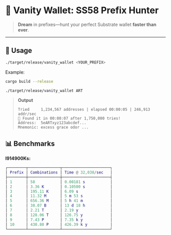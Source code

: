 # 🏹 Vanity Wallet: SS58 Prefix Hunter

> **Dream** in prefixes—hunt your perfect Substrate wallet **faster than ever**.

---
## 🚀 Usage
```bash
./target/release/vanity_wallet <YOUR_PREFIX>
```

Example:
```bash
cargo build --release
```
```bash
./target/release/vanity_wallet ART
```

> **Output**  
> ```
> Tried     1,234,567 addresses | elapsed 00:00:05 | 246,913 addr/sec
> 🎉 Found it in 00:00:07 after 1,750,000 tries!
> Address:  5eARTxyz123abcdef...
> Mnemonic: excess grace odor ...
> ```

## 📊 Benchmarks
**I914900Ks:**
```m
┌────────┬──────────────┬─────────────────────┐
│ Prefix │ Combinations │ Time @ 32,038/sec   │
├────────┼──────────────┼─────────────────────┤
│ 1      │ 58           │ 0.00181 s           │
│ 2      │ 3.36 K       │ 0.10500 s           │
│ 3      │ 195.11 K     │ 6.09 s              │
│ 4      │ 11.32 M      │ 5 m 53 s            │
│ 5      │ 656.36 M     │ 5 h 41 m            │
│ 6      │ 38.07 B      │ 13 d 18 h           │
│ 7      │ 2.21 T       │ 2.19 y              │
│ 8      │ 128.06 T     │ 126.75 y            │
│ 9      │ 7.43 P       │ 7.35 k y            │
│ 10     │ 430.80 P     │ 426.39 k y          │
└────────┴──────────────┴─────────────────────┘
```
